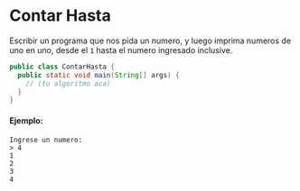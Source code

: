 Contar Hasta
============

Escribir un programa que nos pida un numero, y luego imprima numeros de uno en uno,
desde el `1` hasta el numero ingresado inclusive.

```java
public class ContarHasta {
  public static void main(String[] args) {
    // (tu algoritmo aca)
  }
}
```

#### Ejemplo:

```
Ingrese un numero:
> 4
1
2
3
4
```
